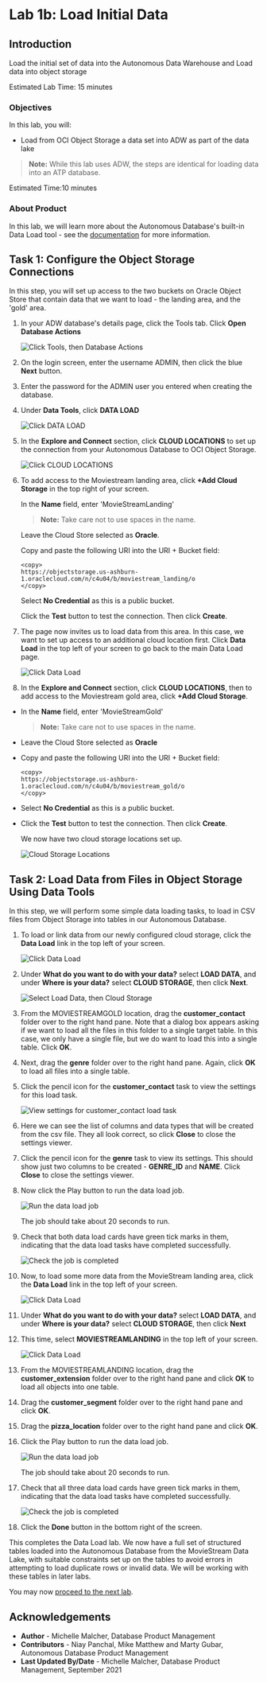 # Lab 1b: Load Initial Data

## Introduction

Load the initial set of data into the Autonomous Data Warehouse and Load data into object storage

Estimated Lab Time: 15 minutes

### Objectives

In this lab, you will:
* Load from OCI Object Storage a data set into ADW as part of the data lake

> **Note:** While this lab uses ADW, the steps are identical for loading data into an ATP database.

Estimated Time:10 minutes

### About Product

In this lab, we will learn more about the Autonomous Database's built-in Data Load tool - see the [documentation](https://docs.oracle.com/en/cloud/paas/autonomous-database/adbsa/data-load.html#GUID-E810061A-42B3-485F-92B8-3B872D790D85) for more information.

## Task 1: Configure the Object Storage Connections

In this step, you will set up access to the two buckets on Oracle Object Store that contain data that we want to load - the landing area, and the 'gold' area.

1. In your ADW database's details page, click the Tools tab. Click **Open Database Actions**

	  ![Click Tools, then Database Actions](images/launchdbactions.png " ")

2. On the login screen, enter the username ADMIN, then click the blue **Next** button.

3. Enter the password for the ADMIN user you entered when creating the database.

4. Under **Data Tools**, click **DATA LOAD**

    ![Click DATA LOAD](images/dataload.png " ")

5. In the **Explore and Connect** section, click **CLOUD LOCATIONS** to set up the connection from your Autonomous Database to OCI Object Storage.

    ![Click CLOUD LOCATIONS](images/cloudlocations.png " ")

6. To add access to the Moviestream landing area, click **+Add Cloud Storage** in the top right of your screen.

    In the **Name** field, enter 'MovieStreamLanding'

    > **Note:** Take care not to use spaces in the name.

    Leave the Cloud Store selected as **Oracle**.

    Copy and paste the following URI into the URI + Bucket field:

    ```
    <copy>
    https://objectstorage.us-ashburn-1.oraclecloud.com/n/c4u04/b/moviestream_landing/o
    </copy>
    ```

    Select **No Credential** as this is a public bucket.

    Click the **Test** button to test the connection. Then click **Create**.

7. The page now invites us to load data from this area. In this case, we want to set up access to an additional cloud location first. Click **Data Load** in the top left of your screen to go back to the main Data Load page.

    ![Click Data Load](images/todataload.png " ")

8. In the **Explore and Connect** section, click **CLOUD LOCATIONS**, then to add access to the Moviestream gold area, click **+Add Cloud Storage**.

- In the **Name** field, enter 'MovieStreamGold'

    > **Note:** Take care not to use spaces in the name.

- Leave the Cloud Store selected as **Oracle**
- Copy and paste the following URI into the URI + Bucket field:

    ```
    <copy>
    https://objectstorage.us-ashburn-1.oraclecloud.com/n/c4u04/b/moviestream_gold/o
    </copy>
    ```

- Select **No Credential** as this is a public bucket.
- Click the **Test** button to test the connection. Then click **Create**.

    We now have two cloud storage locations set up.

    ![Cloud Storage Locations](images/cloudstoragelocations.png " ")

## Task 2: Load Data from Files in Object Storage Using Data Tools

In this step, we will perform some simple data loading tasks, to load in CSV files from Object Storage into tables in our Autonomous Database.

1. To load or link data from our newly configured cloud storage, click the **Data Load** link in the top left of your screen.

    ![Click Data Load](images/backtodataload.png " ")

2. Under **What do you want to do with your data?** select **LOAD DATA**, and under **Where is your data?** select **CLOUD STORAGE**, then click **Next**.

    ![Select Load Data, then Cloud Storage](images/loadfromstorage.png " ")

3. From the MOVIESTREAMGOLD location, drag the **customer_contact** folder over to the right hand pane. Note that a dialog box appears asking if we want to load all the files in this folder to a single target table. In this case, we only have a single file, but we do want to load this into a single table. Click **OK**.

4. Next, drag the **genre** folder over to the right hand pane. Again, click **OK** to load all files into a single table.


5. Click the pencil icon for the **customer_contact** task to view the settings for this load task.

    ![View settings for customer_contact load task](images/cc_viewsettings.png " ")

6. Here we can see the list of columns and data types that will be created from the csv file. They all look correct, so click **Close** to close the settings viewer.

7. Click the pencil icon for the **genre** task to view its settings. This should show just two columns to be created - **GENRE_ID** and **NAME**. Click **Close** to close the settings viewer.

8. Now click the Play button to run the data load job.

    ![Run the data load job](images/rundataload.png " ")

    The job should take about 20 seconds to run.

9. Check that both data load cards have green tick marks in them, indicating that the data load tasks have completed successfully.

    ![Check the job is completed](images/loadcompleted.png " ")

10. Now, to load some more data from the MovieStream landing area, click the **Data Load** link in the top left of your screen.

    ![Click Data Load](images/backtodataload.png " ")

11. Under **What do you want to do with your data?** select **LOAD DATA**, and under **Where is your data?** select **CLOUD STORAGE**, then click **Next**

12. This time, select **MOVIESTREAMLANDING** in the top left of your screen.

    ![Click Data Load](images/selectlanding.png " ")

13. From the MOVIESTREAMLANDING location, drag the **customer_extension** folder over to the right hand pane and click **OK** to load all objects into one table.

14. Drag the **customer_segment** folder over to the right hand pane and click **OK**.

15. Drag the **pizza_location** folder over to the right hand pane and click **OK**.

16. Click the Play button to run the data load job.

    ![Run the data load job](images/runload2.png " ")

    The job should take about 20 seconds to run.

17. Check that all three data load cards have green tick marks in them, indicating that the data load tasks have completed successfully.

    ![Check the job is completed](images/loadcompleted2.png " ")

18. Click the **Done** button in the bottom right of the screen.

This completes the Data Load lab. We now have a full set of structured tables loaded into the Autonomous Database from the MovieStream Data Lake, with suitable constraints set up on the tables to avoid errors in attempting to load duplicate rows or invalid data. We will be working with these tables in later labs.

You may now [proceed to the next lab](#next).

## Acknowledgements

* **Author** - Michelle Malcher, Database Product Management
* **Contributors** -  Niay Panchal, Mike Matthew and Marty Gubar, Autonomous Database Product Management
* **Last Updated By/Date** - Michelle Malcher, Database Product Management, September 2021
